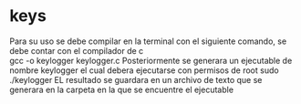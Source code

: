 # keys
Para su uso se debe compilar en la terminal con el siguiente comando, se debe contar con el compilador de c  
  gcc -o keylogger keylogger.c 
Posteriormente se generara un ejecutable de nombre keylogger el cual debera ejecutarse con permisos de root
  sudo ./keylogger
EL resultado se guardara en un archivo de texto que se generara en la carpeta en la que se encuentre el ejecutable
